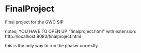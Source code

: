# FinalProject
Final project for the GWC SIP

notes;
YOU HAVE TO OPEN UP "finalproject.html" with extension:
  http://localhost:8080/finalproject.html
  
this is the only way to run the phaser correctly. 

